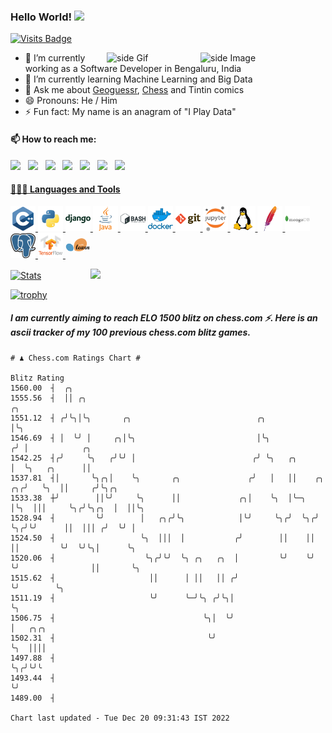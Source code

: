   ### Hello World!  <img src="https://github.com/sciencepal/sciencepal/blob/master/assets/Hi.gif" width="29px">
  [![Visits Badge](https://badges.pufler.dev/visits/sciencepal/sciencepal)](https://badges.pufler.dev/visits/sciencepal/sciencepal)
  
<img src="https://github.com/sciencepal/sciencepal/blob/master/assets/life_balance.gif" alt="side Image" align="right" width="200" height="auto" />
<a href="https://ko-fi.com/sciencepal"> <img src="https://media3.giphy.com/media/ZEB6yFbLnhyQf7g3hn/giphy.gif" alt="side Gif" align="right" width="150" height="auto"/> </a>
  
  - 🔭 I’m currently working as a Software Developer in Bengaluru, India
  - 🌱 I’m currently learning Machine Learning and Big Data
  - 💬 Ask me about [Geoguessr](https://youtu.be/9XFyngt1dk0?t=1268), [Chess](https://www.chess.com/member/sciencepal) and Tintin comics
  - 😄 Pronouns: He / Him
  - ⚡ Fun fact: My name is an anagram of "I Play Data"
  
  #### 📫 How to reach me:
  
  [<img src="https://upload.wikimedia.org/wikipedia/commons/8/83/Steam_icon_logo.svg" width="3.5%"/>](https://steamcommunity.com/id/mongocds/)  &nbsp; [<img src="https://github.com/sciencepal/sciencepal/blob/master/assets/discord-round.svg" width="3.5%"/>](https://discord.gg/MnUUbHe)  &nbsp; [<img src="https://img.icons8.com/color/48/000000/twitter.png" width="3.5%"/>](https://twitter.com/sciencepal)  &nbsp; [<img src="https://img.icons8.com/color/48/000000/linkedin.png" width="3.5%"/>](https://www.linkedin.com/in/adityapal1/)  &nbsp; [<img src="https://img.icons8.com/fluent/48/000000/facebook-new.png" width="3.5%"/>](https://www.facebook.com/sciencepal/)  &nbsp; [<img src="https://img.icons8.com/fluent/48/000000/instagram-new.png" width="3.5%"/>](https://www.instagram.com/aditya_sciencepal/)  &nbsp; <a href="mailto:aditya.pal.science@gmail.com"> <img src="https://img.icons8.com/fluent/48/000000/gmail.png" width="3.5%"/>
  
  #### 👨🏻‍💻 Languages and Tools <br />
  <code><img height="40" src="https://raw.githubusercontent.com/github/explore/80688e429a7d4ef2fca1e82350fe8e3517d3494d/topics/cpp/cpp.png"></code>
  <code><img height="40" src="https://raw.githubusercontent.com/github/explore/80688e429a7d4ef2fca1e82350fe8e3517d3494d/topics/python/python.png"></code>
  <code><img height="40" src="https://raw.githubusercontent.com/github/explore/80688e429a7d4ef2fca1e82350fe8e3517d3494d/topics/django/django.png"></code>
  <code><img height="40" src="https://raw.githubusercontent.com/github/explore/80688e429a7d4ef2fca1e82350fe8e3517d3494d/topics/java/java.png"></code>
  <code><img height="40" src="https://raw.githubusercontent.com/github/explore/80688e429a7d4ef2fca1e82350fe8e3517d3494d/topics/bash/bash.png"></code>
  <code><img height="40" src="https://raw.githubusercontent.com/github/explore/80688e429a7d4ef2fca1e82350fe8e3517d3494d/topics/docker/docker.png"></code>
  <code><img height="40" src="https://raw.githubusercontent.com/github/explore/80688e429a7d4ef2fca1e82350fe8e3517d3494d/topics/git/git.png"></code>
  <code><img height="40" src="https://raw.githubusercontent.com/github/explore/80688e429a7d4ef2fca1e82350fe8e3517d3494d/topics/jupyter-notebook/jupyter-notebook.png"></code>
  <code><img height="40" src="https://raw.githubusercontent.com/github/explore/80688e429a7d4ef2fca1e82350fe8e3517d3494d/topics/linux/linux.png"></code>
  <code><img height="40" src="https://raw.githubusercontent.com/github/explore/80688e429a7d4ef2fca1e82350fe8e3517d3494d/topics/maven/maven.png"></code>
  <code><img height="40" src="https://raw.githubusercontent.com/github/explore/80688e429a7d4ef2fca1e82350fe8e3517d3494d/topics/mongodb/mongodb.png"></code>
  <code><img height="40" src="https://raw.githubusercontent.com/github/explore/80688e429a7d4ef2fca1e82350fe8e3517d3494d/topics/postgresql/postgresql.png"></code>
  <code><img height="40" src="https://raw.githubusercontent.com/github/explore/80688e429a7d4ef2fca1e82350fe8e3517d3494d/topics/tensorflow/tensorflow.png"></code>
  <code><img height="40" src="https://raw.githubusercontent.com/github/explore/80688e429a7d4ef2fca1e82350fe8e3517d3494d/topics/scikit-learn/scikit-learn.png"></code>
  
  [![Stats](https://github-readme-stats.vercel.app/api?username=sciencepal&show_icons=true&theme=radical)](https://github-readme-stats.vercel.app/api?username=sciencepal&show_icons=true&theme=radical)&nbsp; &nbsp; &nbsp; &nbsp; &nbsp; &nbsp; &nbsp; &nbsp; &nbsp; &nbsp; <img src="https://github.com/sciencepal/sciencepal/blob/master/assets/saved.gif" width="195">
  
  [![trophy](https://github-profile-trophy.vercel.app/?username=sciencepal&theme=juicyfresh&no-frame=true&row=1&&margin-w=20&no-bg=true)](https://github-profile-trophy.vercel.app/?username=sciencepal&theme=juicyfresh&no-frame=true&row=1&&margin-w=20&no-bg=true)
  
  ##### I am currently aiming to reach ELO 1500 blitz on chess.com ⚡. Here is an ascii tracker of my 100 previous chess.com blitz games.

  ```
  # ♟︎ Chess.com Ratings Chart #
  
  Blitz Rating
 1560.00  ┤  ╭╮
 1555.56  ┤  ││ ╭╮                                                            ╭╮
 1551.12  ┤ ╭╯╰╮│╰╮       ╭╮                            ╭╮                    │╰╮
 1546.69  ┤ │  ╰╯ │     ╭╮│╰╮                           │╰╮                  ╭╯ │            ╭╮
 1542.25  ┤╭╯     ╰╮   ╭╯╰╯ │                          ╭╯ ╰╮   ╭╮            │  ╰╮   ╭╮      ││
 1537.81  ┤│       ╰╮╭╮│    ╰╮       ╭╮               ╭╯   │   ││    ╭╮   ╭╮╭╯   ╰╮  ││     ╭╯╰╮╭╮
 1533.38  ┼╯        ││╰╯     ╰╮      ││             ╭╮│    ╰╮  │╰─╮  │╰╮  │││     ╰╮╭╯╰╮╭╮  │  ││╰╮
 1528.94  ┤         ╰╯        │   ╭╮╭╯╰╮            │╰╯     ╰╮╭╯  ╰╮╭╯ ╰╮╭╯╰╯      ││  │││ ╭╯  ╰╯ │
 1524.50  ┤                   ╰╮  │││  │           ╭╯        ││    ││   ││         ╰╯  ╰╯╰╮│      ╰╮
 1520.06  ┤                    ╰╮╭╯╰╯  ╰╮ ╭╮   ╭╮  │         ╰╯    ╰╯   ╰╯                ││       ╰╮
 1515.62  ┤                     ││      │ ││   ││ ╭╯                                      ╰╯        ╰╮
 1511.19  ┤                     ╰╯      ╰─╯╰╮ ╭╯╰╮│                                                  ╰╮
 1506.75  ┤                                 ╰╮│  ╰╯                                                   │   ╭╮╭╮
 1502.31  ┤                                  ╰╯                                                       ╰╮  ││││
 1497.88  ┤                                                                                            ╰╮╭╯╰╯╰
 1493.44  ┤                                                                                             ╰╯
 1489.00  ┤

Chart last updated - Tue Dec 20 09:31:43 IST 2022  
  ```
  

